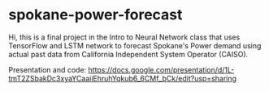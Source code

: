 # spokane-power-forecast
Hi, this is a final project in the Intro to Neural Network class that uses TensorFlow and LSTM network to forecast Spokane's Power demand using actual past data from California Independent System Operator (CAISO).

Presentation and code: https://docs.google.com/presentation/d/1L-tmT2ZSbakDc3xyaYCaaiiEhruhYqkub6_6CMf_bCk/edit?usp=sharing
